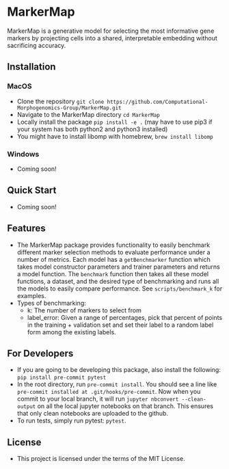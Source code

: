 # MarkerMap

MarkerMap is a generative model for selecting the most informative gene markers by projecting cells into a shared, interpretable embedding without sacrificing accuracy.

## Installation

### MacOS
- Clone the repository `git clone https://github.com/Computational-Morphogenomics-Group/MarkerMap.git`
- Navigate to the MarkerMap directory `cd MarkerMap`
- Locally install the package `pip install -e .` (may have to use pip3 if your system has both python2 and python3 installed)
- You might have to install libomp with homebrew, `brew install libomp`

### Windows
- Coming soon!

## Quick Start
- Coming soon!

## Features

- The MarkerMap package provides functionality to easily benchmark different marker selection methods to evaluate performance under a number of metrics. Each model has a `getBenchmarker` function which takes model constructor parameters and trainer parameters and returns a model function. The `benchmark` function then takes all these model functions, a dataset, and the desired type of benchmarking and runs all the models to easily compare performance. See `scripts/benchmark_k` for examples.
- Types of benchmarking:
  - k: The number of markers to select from
  - label_error: Given a range of percentages, pick that percent of points in the training + validation set and set their label to a random label form among the existing labels.

## For Developers

- If you are going to be developing this package, also install the following: `pip install pre-commit pytest`
- In the root directory, run `pre-commit install`. You should see a line like `pre-commit installed at .git/hooks/pre-commit`. Now when you commit to your local branch, it will run `jupyter nbconvert --clean-output` on all the local jupyter notebooks on that branch. This ensures that only clean notebooks are uploaded to the github.
- To run tests, simply run pytest: `pytest`.

## License
- This project is licensed under the terms of the MIT License.
